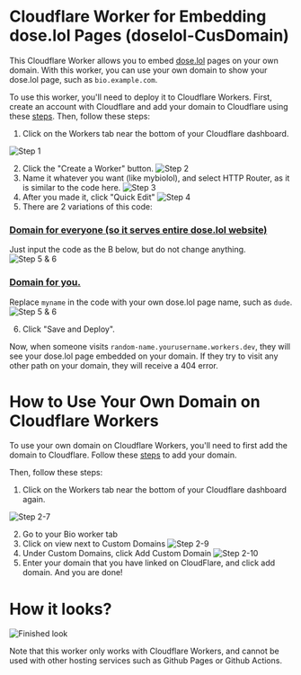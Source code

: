 # Cloudflare Worker for Embedding dose.lol Pages (doselol-CusDomain)

This Cloudflare Worker allows you to embed [dose.lol](https://dose.lol/) pages on your own domain. With this worker, you can use your own domain to show your dose.lol page, such as `bio.example.com`.

To use this worker, you'll need to deploy it to Cloudflare Workers. First, create an account with Cloudflare and add your domain to Cloudflare using these [steps](https://community.cloudflare.com/t/step-1-adding-your-domain-to-cloudflare/64309). Then, follow these steps:

1. Click on the Workers tab near the bottom of your Cloudflare dashboard.

![Step 1](https://cdn.upload.systems/uploads/W4w1U9hz.png)

2. Click the "Create a Worker" button.
![Step 2](https://cdn.upload.systems/uploads/FizWgIF1.png)
3. Name it whatever you want (like mybiolol), and select HTTP Router, as it is similar to the code here.
![Step 3](https://cdn.upload.systems/uploads/nFpnFVb0.png)
4. After you made it, click "Quick Edit"
![Step 4](https://cdn.upload.systems/uploads/yIVUwr4s.png)
5. There are 2 variations of this code:
### [Domain for everyone (so it serves entire dose.lol website)](https://raw.githubusercontent.com/VlastikYoutubeKo/doselol-CusDomain/main/entire-dose.lol.js)

Just input the code as the B below, but do not change anything.
![Step 5 & 6](https://cdn.upload.systems/uploads/wix7MGfQ.png)

### [Domain for you.](https://raw.githubusercontent.com/VlastikYoutubeKo/doselol-CusDomain/main/dose.lol_slash_yourname.js)

Replace `myname` in the code with your own dose.lol page name, such as `dude`.
![Step 5 & 6](https://cdn.upload.systems/uploads/sZAxlZk4.png)
       
6. Click "Save and Deploy".

Now, when someone visits `random-name.yourusername.workers.dev`, they will see your dose.lol page embedded on your domain. If they try to visit any other path on your domain, they will receive a 404 error.

# How to Use Your Own Domain on Cloudflare Workers

To use your own domain on Cloudflare Workers, you'll need to first add the domain to Cloudflare. Follow these [steps](https://community.cloudflare.com/t/step-1-adding-your-domain-to-cloudflare/64309) to add your domain.

Then, follow these steps:

1. Click on the Workers tab near the bottom of your Cloudflare dashboard again.

![Step 2-7](https://cdn.upload.systems/uploads/W4w1U9hz.png)

2. Go to your Bio worker tab
3. Click on view next to Custom Domains
![Step 2-9](https://cdn.upload.systems/uploads/rMCW2YWZ.png)
4. Under Custom Domains, click Add Custom Domain
![Step 2-10](https://cdn.upload.systems/uploads/4aCWOsHy.png)
5. Enter your domain that you have linked on CloudFlare, and click add domain.
And you are done!






# How it looks?
![Finished look](https://cdn.upload.systems/uploads/lTXbQdqX.png)

Note that this worker only works with Cloudflare Workers, and cannot be used with other hosting services such as Github Pages or Github Actions.

